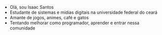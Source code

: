 - Olá, sou Isaac Santos
- Estudante de sistemas e mídias digitais na universidade federal do ceará
- Amante de jogos, animes, café e gatos
- Tentando melhorar como programador, aprender e entrar nessa comunidade

